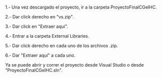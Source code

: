 1.- Una vez descargado el proyecto, ir a la carpeta ProyectoFinalCGeIHC.

2.- Dar click derecho en "vs.zip".

3.- Dar click en "Extraer aquí".

4.- Entrar a la carpeta External Libraries.

5.- Dar click derecho en cada uno de los archivos .zip.

6.- Dar "Extraer aquí" a cada uno.

Ya se puede abrir y correr el proyecto desde Visual Studio o desde "ProyectoFinalCGeIHC.sln".
